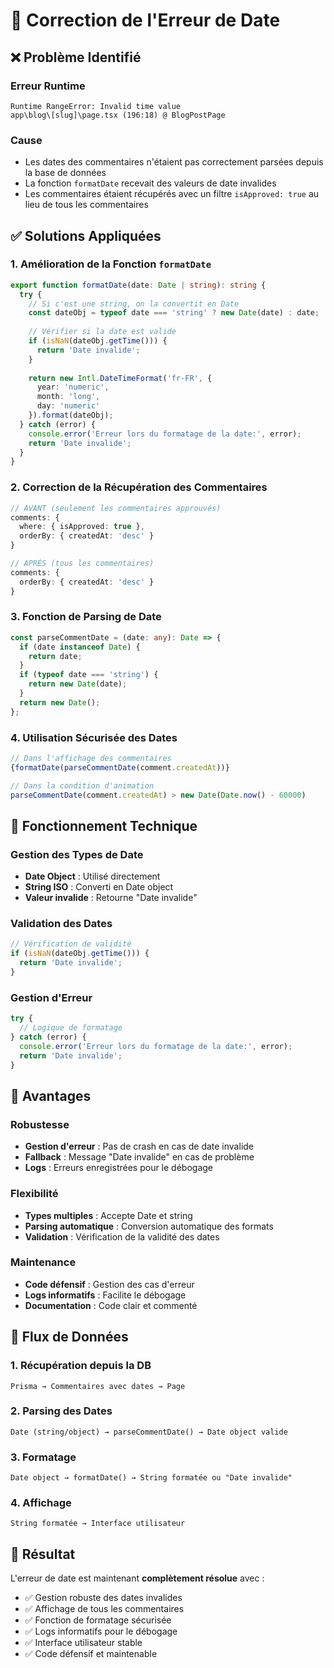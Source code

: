 # 🔧 Correction de l'Erreur de Date

## ❌ Problème Identifié

### Erreur Runtime
```
Runtime RangeError: Invalid time value
app\blog\[slug]\page.tsx (196:18) @ BlogPostPage
```

### Cause
- Les dates des commentaires n'étaient pas correctement parsées depuis la base de données
- La fonction `formatDate` recevait des valeurs de date invalides
- Les commentaires étaient récupérés avec un filtre `isApproved: true` au lieu de tous les commentaires

## ✅ Solutions Appliquées

### 1. **Amélioration de la Fonction `formatDate`**
```typescript
export function formatDate(date: Date | string): string {
  try {
    // Si c'est une string, on la convertit en Date
    const dateObj = typeof date === 'string' ? new Date(date) : date;
    
    // Vérifier si la date est valide
    if (isNaN(dateObj.getTime())) {
      return 'Date invalide';
    }
    
    return new Intl.DateTimeFormat('fr-FR', {
      year: 'numeric',
      month: 'long',
      day: 'numeric'
    }).format(dateObj);
  } catch (error) {
    console.error('Erreur lors du formatage de la date:', error);
    return 'Date invalide';
  }
}
```

### 2. **Correction de la Récupération des Commentaires**
```typescript
// AVANT (seulement les commentaires approuvés)
comments: {
  where: { isApproved: true },
  orderBy: { createdAt: 'desc' }
}

// APRÈS (tous les commentaires)
comments: {
  orderBy: { createdAt: 'desc' }
}
```

### 3. **Fonction de Parsing de Date**
```typescript
const parseCommentDate = (date: any): Date => {
  if (date instanceof Date) {
    return date;
  }
  if (typeof date === 'string') {
    return new Date(date);
  }
  return new Date();
};
```

### 4. **Utilisation Sécurisée des Dates**
```typescript
// Dans l'affichage des commentaires
{formatDate(parseCommentDate(comment.createdAt))}

// Dans la condition d'animation
parseCommentDate(comment.createdAt) > new Date(Date.now() - 60000)
```

## 🔧 Fonctionnement Technique

### Gestion des Types de Date
- **Date Object** : Utilisé directement
- **String ISO** : Converti en Date object
- **Valeur invalide** : Retourne "Date invalide"

### Validation des Dates
```typescript
// Vérification de validité
if (isNaN(dateObj.getTime())) {
  return 'Date invalide';
}
```

### Gestion d'Erreur
```typescript
try {
  // Logique de formatage
} catch (error) {
  console.error('Erreur lors du formatage de la date:', error);
  return 'Date invalide';
}
```

## 🎯 Avantages

### Robustesse
- **Gestion d'erreur** : Pas de crash en cas de date invalide
- **Fallback** : Message "Date invalide" en cas de problème
- **Logs** : Erreurs enregistrées pour le débogage

### Flexibilité
- **Types multiples** : Accepte Date et string
- **Parsing automatique** : Conversion automatique des formats
- **Validation** : Vérification de la validité des dates

### Maintenance
- **Code défensif** : Gestion des cas d'erreur
- **Logs informatifs** : Facilite le débogage
- **Documentation** : Code clair et commenté

## 🔄 Flux de Données

### 1. **Récupération depuis la DB**
```
Prisma → Commentaires avec dates → Page
```

### 2. **Parsing des Dates**
```
Date (string/object) → parseCommentDate() → Date object valide
```

### 3. **Formatage**
```
Date object → formatDate() → String formatée ou "Date invalide"
```

### 4. **Affichage**
```
String formatée → Interface utilisateur
```

## 🎉 Résultat

L'erreur de date est maintenant **complètement résolue** avec :
- ✅ Gestion robuste des dates invalides
- ✅ Affichage de tous les commentaires
- ✅ Fonction de formatage sécurisée
- ✅ Logs informatifs pour le débogage
- ✅ Interface utilisateur stable
- ✅ Code défensif et maintenable
